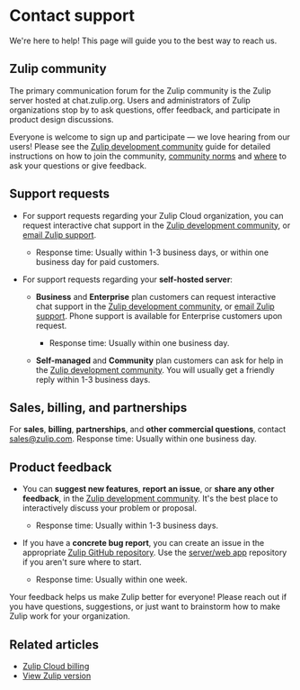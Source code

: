 # Contact support

We're here to help! This page will guide you to the best way to reach us.

## Zulip community

The primary communication forum for the Zulip community is the Zulip server
hosted at chat.zulip.org. Users and administrators of Zulip organizations stop
by to ask questions, offer feedback, and participate in product design
discussions.

Everyone is welcome to sign up and participate — we love hearing from our users!
Please see the [Zulip development community][development-community] guide for
detailed instructions on how to join the community, [community norms][community-norms]
and [where][development-community-streams] to ask your questions or give
feedback.

## Support requests

* For support requests regarding your Zulip Cloud organization, you can request
  interactive chat support in the [Zulip development
  community](#zulip-community), or [email Zulip
  support](mailto:support@zulip.com).
     * Response time: Usually within 1-3 business days, or within one business
       day for paid customers.

* For support requests regarding your **self-hosted server**:

    * **Business** and **Enterprise** plan customers can request interactive
      chat support in the [Zulip development community](#zulip-community),
      or [email Zulip support](mailto:support@zulip.com). Phone support is
      available for Enterprise customers upon request.

        * Response time: Usually within one business day.

    * **Self-managed** and **Community** plan customers can ask for help in the
      [Zulip development community](#zulip-community). You will usually get a
      friendly reply within 1-3 business days.

## Sales, billing, and partnerships

For **sales**, **billing**, **partnerships**, and **other commercial
questions**, contact [sales@zulip.com](mailto:sales@zulip.com). Response time:
Usually within one business day.

## Product feedback

* You can **suggest new features**, **report an issue**, or **share any other
  feedback**, in the [Zulip development community](#zulip-community). It's the
  best place to interactively discuss your problem or proposal.
    * Response time: Usually within 1-3 business days.

* If you have a **concrete bug report**, you can create an issue in the
  appropriate [Zulip GitHub repository](https://github.com/zulip). Use the
  [server/web app](https://github.com/zulip/zulip/issues/new) repository if you
  aren't sure where to start.
    * Response time: Usually within one week.

Your feedback helps us make Zulip better for everyone! Please reach out if you
have questions, suggestions, or just want to brainstorm how to make Zulip work
for your organization.

[development-community]: https://zulip.com/development-community/
[community-norms]: https://zulip.com/development-community/#community-norms
[development-community-streams]: https://zulip.com/development-community/#streams-for-zulip-users-and-administrators

## Related articles

* [Zulip Cloud billing](/help/zulip-cloud-billing)
* [View Zulip version](/help/view-zulip-version)
